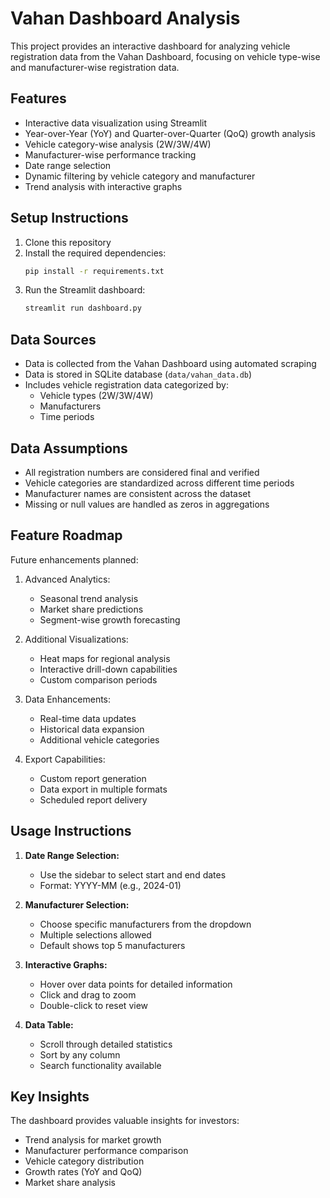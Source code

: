 # Vahan Dashboard Analysis

This project provides an interactive dashboard for analyzing vehicle registration data from the Vahan Dashboard, focusing on vehicle type-wise and manufacturer-wise registration data.

## Features

- Interactive data visualization using Streamlit
- Year-over-Year (YoY) and Quarter-over-Quarter (QoQ) growth analysis
- Vehicle category-wise analysis (2W/3W/4W)
- Manufacturer-wise performance tracking
- Date range selection
- Dynamic filtering by vehicle category and manufacturer
- Trend analysis with interactive graphs

## Setup Instructions

1. Clone this repository
2. Install the required dependencies:
   ```bash
   pip install -r requirements.txt
   ```
3. Run the Streamlit dashboard:
   ```bash
   streamlit run dashboard.py
   ```

## Data Sources

- Data is collected from the Vahan Dashboard using automated scraping
- Data is stored in SQLite database (`data/vahan_data.db`)
- Includes vehicle registration data categorized by:
  - Vehicle types (2W/3W/4W)
  - Manufacturers
  - Time periods

## Data Assumptions

- All registration numbers are considered final and verified
- Vehicle categories are standardized across different time periods
- Manufacturer names are consistent across the dataset
- Missing or null values are handled as zeros in aggregations

## Feature Roadmap

Future enhancements planned:

1. Advanced Analytics:
   - Seasonal trend analysis
   - Market share predictions
   - Segment-wise growth forecasting

2. Additional Visualizations:
   - Heat maps for regional analysis
   - Interactive drill-down capabilities
   - Custom comparison periods

3. Data Enhancements:
   - Real-time data updates
   - Historical data expansion
   - Additional vehicle categories

4. Export Capabilities:
   - Custom report generation
   - Data export in multiple formats
   - Scheduled report delivery

## Usage Instructions

1. **Date Range Selection:**
   - Use the sidebar to select start and end dates
   - Format: YYYY-MM (e.g., 2024-01)

2. **Manufacturer Selection:**
   - Choose specific manufacturers from the dropdown
   - Multiple selections allowed
   - Default shows top 5 manufacturers

3. **Interactive Graphs:**
   - Hover over data points for detailed information
   - Click and drag to zoom
   - Double-click to reset view

4. **Data Table:**
   - Scroll through detailed statistics
   - Sort by any column
   - Search functionality available

## Key Insights

The dashboard provides valuable insights for investors:

- Trend analysis for market growth
- Manufacturer performance comparison
- Vehicle category distribution
- Growth rates (YoY and QoQ)
- Market share analysis
